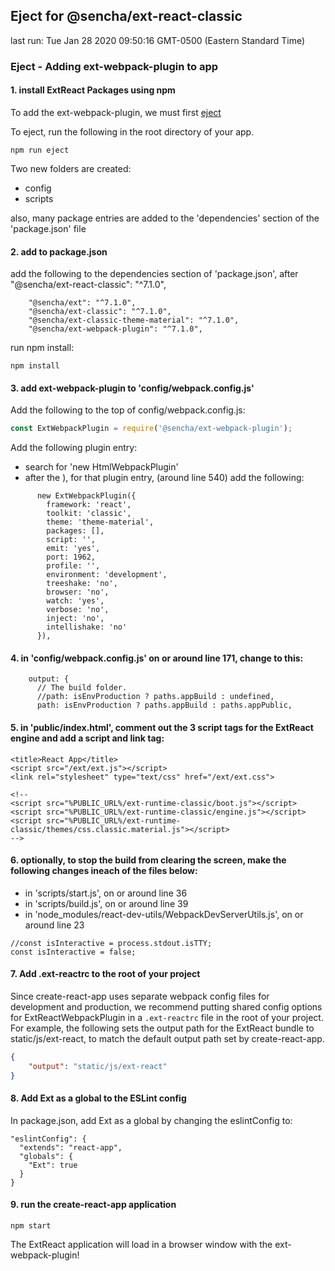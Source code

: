 ## Eject for @sencha/ext-react-classic

last run: Tue Jan 28 2020 09:50:16 GMT-0500 (Eastern Standard Time)

### Eject - Adding ext-webpack-plugin to app

#### 1. install ExtReact Packages using npm

To add the ext-webpack-plugin, we must first
[eject](https://github.com/facebookincubator/create-react-app#converting-to-a-custom-setup)

To eject, run the following in the root directory of your app.

```
npm run eject
```

Two new folders are created:

- config
- scripts

also, many package entries are added to the 'dependencies' section of the 'package.json' file

#### 2. add to package.json

add the following to the dependencies section of 'package.json', after "@sencha/ext-react-classic": "^7.1.0",

```
    "@sencha/ext": "^7.1.0",
    "@sencha/ext-classic": "^7.1.0",
    "@sencha/ext-classic-theme-material": "^7.1.0",
    "@sencha/ext-webpack-plugin": "^7.1.0",
```

run npm install:

```
npm install
```

#### 3. add ext-webpack-plugin to 'config/webpack.config.js'

Add the following to the top of config/webpack.config.js:

```JavaScript
const ExtWebpackPlugin = require('@sencha/ext-webpack-plugin');
```

Add the following plugin entry:

- search for 'new HtmlWebpackPlugin'
- after the ), for that plugin entry, (around line 540) add the following:

```
      new ExtWebpackPlugin({
        framework: 'react',
        toolkit: 'classic',
        theme: 'theme-material',
        packages: [],
        script: '',
        emit: 'yes',
        port: 1962,
        profile: '',
        environment: 'development',
        treeshake: 'no',
        browser: 'no',
        watch: 'yes',
        verbose: 'no',
        inject: 'no',
        intellishake: 'no'
      }),
```

#### 4. in 'config/webpack.config.js' on or around line 171, change to this:

```
    output: {
      // The build folder.
      //path: isEnvProduction ? paths.appBuild : undefined,
      path: isEnvProduction ? paths.appBuild : paths.appPublic,
```

#### 5. in 'public/index.html', comment out the 3 script tags for the ExtReact engine and add a script and link tag:

```
<title>React App</title>
<script src="/ext/ext.js"></script>
<link rel="stylesheet" type="text/css" href="/ext/ext.css">

<!--
<script src="%PUBLIC_URL%/ext-runtime-classic/boot.js"></script>
<script src="%PUBLIC_URL%/ext-runtime-classic/engine.js"></script>
<script src="%PUBLIC_URL%/ext-runtime-classic/themes/css.classic.material.js"></script>
-->
```

#### 6. optionally, to stop the build from clearing the screen, make the following changes ineach of the files below:

- in 'scripts/start.js', on or around line 36
- in 'scripts/build.js', on or around line 39
- in 'node_modules/react-dev-utils/WebpackDevServerUtils.js', on or around line 23

```
//const isInteractive = process.stdout.isTTY;
const isInteractive = false;
```

#### 7. Add .ext-reactrc to the root of your project

Since create-react-app uses separate webpack config files for development and production, we recommend putting
shared config options for ExtReactWebpackPlugin in a `.ext-reactrc` file in the root of your project.  For example, the following sets the output path for the ExtReact bundle to static/js/ext-react, to match the default output path set by create-react-app.

```json
{
    "output": "static/js/ext-react"
}
```

#### 8. Add Ext as a global to the ESLint config

In package.json, add Ext as a global by changing the eslintConfig to:

```
"eslintConfig": {
  "extends": "react-app",
  "globals": {
    "Ext": true
  }
}
```

#### 9. run the create-react-app application

```
npm start
```

The ExtReact application will load in a browser window with the ext-webpack-plugin!
